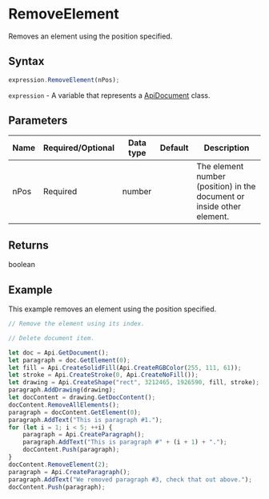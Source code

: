 # RemoveElement

Removes an element using the position specified.

## Syntax

```javascript
expression.RemoveElement(nPos);
```

`expression` - A variable that represents a [ApiDocument](../ApiDocument.md) class.

## Parameters

| **Name** | **Required/Optional** | **Data type** | **Default** | **Description** |
| ------------- | ------------- | ------------- | ------------- | ------------- |
| nPos | Required | number |  | The element number (position) in the document or inside other element. |

## Returns

boolean

## Example

This example removes an element using the position specified.

```javascript editor-docx
// Remove the element using its index.

// Delete document item.

let doc = Api.GetDocument();
let paragraph = doc.GetElement(0);
let fill = Api.CreateSolidFill(Api.CreateRGBColor(255, 111, 61));
let stroke = Api.CreateStroke(0, Api.CreateNoFill());
let drawing = Api.CreateShape("rect", 3212465, 1926590, fill, stroke);
paragraph.AddDrawing(drawing);
let docContent = drawing.GetDocContent();
docContent.RemoveAllElements();
paragraph = docContent.GetElement(0);
paragraph.AddText("This is paragraph #1.");
for (let i = 1; i < 5; ++i) {
	paragraph = Api.CreateParagraph();
	paragraph.AddText("This is paragraph #" + (i + 1) + ".");
	docContent.Push(paragraph);
}
docContent.RemoveElement(2);
paragraph = Api.CreateParagraph();
paragraph.AddText("We removed paragraph #3, check that out above.");
docContent.Push(paragraph);
```
